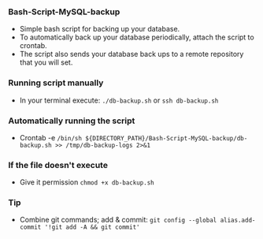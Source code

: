 ### Bash-Script-MySQL-backup
- Simple bash script for backing up your database.
- To automatically back up your database periodically, attach the script to crontab.
- The script also sends your database back ups to a remote repository that you will set.

### Running script manually
- In your terminal execute: `./db-backup.sh` or `ssh db-backup.sh`

### Automatically running the script
- Crontab -e `/bin/sh ${DIRECTORY_PATH}/Bash-Script-MySQL-backup/db-backup.sh >> /tmp/db-backup-logs 2>&1`

### If the file doesn't execute
- Give it permission `chmod +x db-backup.sh`

### Tip
- Combine git commands; add & commit: `git config --global alias.add-commit '!git add -A && git commit'`
